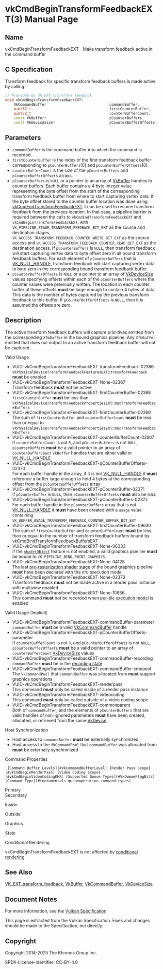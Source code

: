 # vkCmdBeginTransformFeedbackEXT(3) Manual Page

## Name

vkCmdBeginTransformFeedbackEXT - Make transform feedback active in the command buffer



## [](#_c_specification)C Specification

Transform feedback for specific transform feedback buffers is made active by calling:

```c++
// Provided by VK_EXT_transform_feedback
void vkCmdBeginTransformFeedbackEXT(
    VkCommandBuffer                             commandBuffer,
    uint32_t                                    firstCounterBuffer,
    uint32_t                                    counterBufferCount,
    const VkBuffer*                             pCounterBuffers,
    const VkDeviceSize*                         pCounterBufferOffsets);
```

## [](#_parameters)Parameters

- `commandBuffer` is the command buffer into which the command is recorded.
- `firstCounterBuffer` is the index of the first transform feedback buffer corresponding to `pCounterBuffers`\[0] and `pCounterBufferOffsets`\[0].
- `counterBufferCount` is the size of the `pCounterBuffers` and `pCounterBufferOffsets` arrays.
- `pCounterBuffers` is `NULL` or a pointer to an array of [VkBuffer](https://registry.khronos.org/vulkan/specs/latest/man/html/VkBuffer.html) handles to counter buffers. Each buffer contains a 4 byte integer value representing the byte offset from the start of the corresponding transform feedback buffer from where to start capturing vertex data. If the byte offset stored to the counter buffer location was done using [vkCmdEndTransformFeedbackEXT](https://registry.khronos.org/vulkan/specs/latest/man/html/vkCmdEndTransformFeedbackEXT.html) it can be used to resume transform feedback from the previous location. In that case, a pipeline barrier is required between the calls to `vkCmdEndTransformFeedbackEXT` and `vkCmdBeginTransformFeedbackEXT`, with `VK_PIPELINE_STAGE_TRANSFORM_FEEDBACK_BIT_EXT` as the source and destination stages, `VK_ACCESS_TRANSFORM_FEEDBACK_COUNTER_WRITE_BIT_EXT` as the source access and `VK_ACCESS_TRANSFORM_FEEDBACK_COUNTER_READ_BIT_EXT` as the destination access. If `pCounterBuffers` is `NULL`, then transform feedback will start capturing vertex data to byte offset zero in all bound transform feedback buffers. For each element of `pCounterBuffers` that is [VK\_NULL\_HANDLE](https://registry.khronos.org/vulkan/specs/latest/man/html/VK_NULL_HANDLE.html), transform feedback will start capturing vertex data to byte zero in the corresponding bound transform feedback buffer.
- `pCounterBufferOffsets` is `NULL` or a pointer to an array of [VkDeviceSize](https://registry.khronos.org/vulkan/specs/latest/man/html/VkDeviceSize.html) values specifying offsets within each of the `pCounterBuffers` where the counter values were previously written. The location in each counter buffer at these offsets **must** be large enough to contain 4 bytes of data. This data is the number of bytes captured by the previous transform feedback to this buffer. If `pCounterBufferOffsets` is `NULL`, then it is assumed the offsets are zero.

## [](#_description)Description

The active transform feedback buffers will capture primitives emitted from the corresponding `XfbBuffer` in the bound graphics pipeline. Any `XfbBuffer` emitted that does not output to an active transform feedback buffer will not be captured.

Valid Usage

- [](#VUID-vkCmdBeginTransformFeedbackEXT-transformFeedback-02366)VUID-vkCmdBeginTransformFeedbackEXT-transformFeedback-02366  
  `VkPhysicalDeviceTransformFeedbackFeaturesEXT`::`transformFeedback` **must** be enabled
- [](#VUID-vkCmdBeginTransformFeedbackEXT-None-02367)VUID-vkCmdBeginTransformFeedbackEXT-None-02367  
  Transform feedback **must** not be active
- [](#VUID-vkCmdBeginTransformFeedbackEXT-firstCounterBuffer-02368)VUID-vkCmdBeginTransformFeedbackEXT-firstCounterBuffer-02368  
  `firstCounterBuffer` **must** be less than `VkPhysicalDeviceTransformFeedbackPropertiesEXT`::`maxTransformFeedbackBuffers`
- [](#VUID-vkCmdBeginTransformFeedbackEXT-firstCounterBuffer-02369)VUID-vkCmdBeginTransformFeedbackEXT-firstCounterBuffer-02369  
  The sum of `firstCounterBuffer` and `counterBufferCount` **must** be less than or equal to `VkPhysicalDeviceTransformFeedbackPropertiesEXT`::`maxTransformFeedbackBuffers`
- [](#VUID-vkCmdBeginTransformFeedbackEXT-counterBufferCount-02607)VUID-vkCmdBeginTransformFeedbackEXT-counterBufferCount-02607  
  If `counterBufferCount` is not `0`, and `pCounterBuffers` is not `NULL`, `pCounterBuffers` **must** be a valid pointer to an array of `counterBufferCount` `VkBuffer` handles that are either valid or [VK\_NULL\_HANDLE](https://registry.khronos.org/vulkan/specs/latest/man/html/VK_NULL_HANDLE.html)
- [](#VUID-vkCmdBeginTransformFeedbackEXT-pCounterBufferOffsets-02370)VUID-vkCmdBeginTransformFeedbackEXT-pCounterBufferOffsets-02370  
  For each buffer handle in the array, if it is not [VK\_NULL\_HANDLE](https://registry.khronos.org/vulkan/specs/latest/man/html/VK_NULL_HANDLE.html) it **must** reference a buffer large enough to hold 4 bytes at the corresponding offset from the `pCounterBufferOffsets` array
- [](#VUID-vkCmdBeginTransformFeedbackEXT-pCounterBuffer-02371)VUID-vkCmdBeginTransformFeedbackEXT-pCounterBuffer-02371  
  If `pCounterBuffer` is `NULL`, then `pCounterBufferOffsets` **must** also be `NULL`
- [](#VUID-vkCmdBeginTransformFeedbackEXT-pCounterBuffers-02372)VUID-vkCmdBeginTransformFeedbackEXT-pCounterBuffers-02372  
  For each buffer handle in the `pCounterBuffers` array that is not [VK\_NULL\_HANDLE](https://registry.khronos.org/vulkan/specs/latest/man/html/VK_NULL_HANDLE.html) it **must** have been created with a `usage` value containing `VK_BUFFER_USAGE_TRANSFORM_FEEDBACK_COUNTER_BUFFER_BIT_EXT`
- [](#VUID-vkCmdBeginTransformFeedbackEXT-firstCounterBuffer-09630)VUID-vkCmdBeginTransformFeedbackEXT-firstCounterBuffer-09630  
  The sum of `firstCounterBuffer` and `counterBufferCount` **must** be less than or equal to the number of transform feedback buffers bound by [vkCmdBindTransformFeedbackBuffersEXT](https://registry.khronos.org/vulkan/specs/latest/man/html/vkCmdBindTransformFeedbackBuffersEXT.html)
- [](#VUID-vkCmdBeginTransformFeedbackEXT-None-06233)VUID-vkCmdBeginTransformFeedbackEXT-None-06233  
  If the [`shaderObject`](https://registry.khronos.org/vulkan/specs/latest/html/vkspec.html#features-shaderObject) feature is not enabled, a valid graphics pipeline **must** be bound to `VK_PIPELINE_BIND_POINT_GRAPHICS`
- [](#VUID-vkCmdBeginTransformFeedbackEXT-None-04128)VUID-vkCmdBeginTransformFeedbackEXT-None-04128  
  The last [pre-rasterization shader stage](https://registry.khronos.org/vulkan/specs/latest/html/vkspec.html#pipelines-graphics-subsets-pre-rasterization) of the bound graphics pipeline **must** have been declared with the `Xfb` execution mode
- [](#VUID-vkCmdBeginTransformFeedbackEXT-None-02373)VUID-vkCmdBeginTransformFeedbackEXT-None-02373  
  Transform feedback **must** not be made active in a render pass instance with multiview enabled
- [](#VUID-vkCmdBeginTransformFeedbackEXT-None-10656)VUID-vkCmdBeginTransformFeedbackEXT-None-10656  
  This command **must** not be recorded when [per-tile execution model](https://registry.khronos.org/vulkan/specs/latest/html/vkspec.html#renderpass-per-tile-execution-model) is enabled

Valid Usage (Implicit)

- [](#VUID-vkCmdBeginTransformFeedbackEXT-commandBuffer-parameter)VUID-vkCmdBeginTransformFeedbackEXT-commandBuffer-parameter  
  `commandBuffer` **must** be a valid [VkCommandBuffer](https://registry.khronos.org/vulkan/specs/latest/man/html/VkCommandBuffer.html) handle
- [](#VUID-vkCmdBeginTransformFeedbackEXT-pCounterBufferOffsets-parameter)VUID-vkCmdBeginTransformFeedbackEXT-pCounterBufferOffsets-parameter  
  If `counterBufferCount` is not `0`, and `pCounterBufferOffsets` is not `NULL`, `pCounterBufferOffsets` **must** be a valid pointer to an array of `counterBufferCount` [VkDeviceSize](https://registry.khronos.org/vulkan/specs/latest/man/html/VkDeviceSize.html) values
- [](#VUID-vkCmdBeginTransformFeedbackEXT-commandBuffer-recording)VUID-vkCmdBeginTransformFeedbackEXT-commandBuffer-recording  
  `commandBuffer` **must** be in the [recording state](#commandbuffers-lifecycle)
- [](#VUID-vkCmdBeginTransformFeedbackEXT-commandBuffer-cmdpool)VUID-vkCmdBeginTransformFeedbackEXT-commandBuffer-cmdpool  
  The `VkCommandPool` that `commandBuffer` was allocated from **must** support graphics operations
- [](#VUID-vkCmdBeginTransformFeedbackEXT-renderpass)VUID-vkCmdBeginTransformFeedbackEXT-renderpass  
  This command **must** only be called inside of a render pass instance
- [](#VUID-vkCmdBeginTransformFeedbackEXT-videocoding)VUID-vkCmdBeginTransformFeedbackEXT-videocoding  
  This command **must** only be called outside of a video coding scope
- [](#VUID-vkCmdBeginTransformFeedbackEXT-commonparent)VUID-vkCmdBeginTransformFeedbackEXT-commonparent  
  Both of `commandBuffer`, and the elements of `pCounterBuffers` that are valid handles of non-ignored parameters **must** have been created, allocated, or retrieved from the same [VkDevice](https://registry.khronos.org/vulkan/specs/latest/man/html/VkDevice.html)

Host Synchronization

- Host access to `commandBuffer` **must** be externally synchronized
- Host access to the `VkCommandPool` that `commandBuffer` was allocated from **must** be externally synchronized

Command Properties

     [Command Buffer Levels](#VkCommandBufferLevel) [Render Pass Scope](#vkCmdBeginRenderPass) [Video Coding Scope](#vkCmdBeginVideoCodingKHR) [Supported Queue Types](#VkQueueFlagBits) [Command Type](#fundamentals-queueoperation-command-types)

Primary  
Secondary

Inside

Outside

Graphics

State

Conditional Rendering

vkCmdBeginTransformFeedbackEXT is not affected by [conditional rendering](#drawing-conditional-rendering)

## [](#_see_also)See Also

[VK\_EXT\_transform\_feedback](https://registry.khronos.org/vulkan/specs/latest/man/html/VK_EXT_transform_feedback.html), [VkBuffer](https://registry.khronos.org/vulkan/specs/latest/man/html/VkBuffer.html), [VkCommandBuffer](https://registry.khronos.org/vulkan/specs/latest/man/html/VkCommandBuffer.html), [VkDeviceSize](https://registry.khronos.org/vulkan/specs/latest/man/html/VkDeviceSize.html)

## [](#_document_notes)Document Notes

For more information, see the [Vulkan Specification](https://registry.khronos.org/vulkan/specs/latest/html/vkspec.html#vkCmdBeginTransformFeedbackEXT)

This page is extracted from the Vulkan Specification. Fixes and changes should be made to the Specification, not directly.

## [](#_copyright)Copyright

Copyright 2014-2025 The Khronos Group Inc.

SPDX-License-Identifier: CC-BY-4.0
